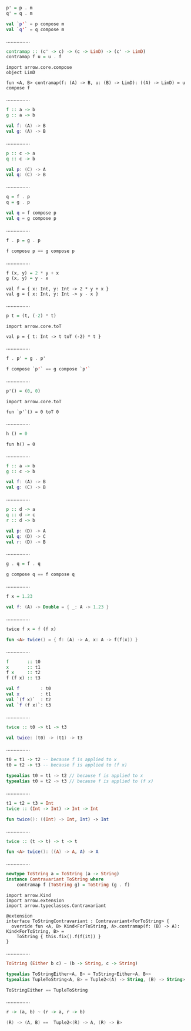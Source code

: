 ```Haskell
p' = p . m
q' = q . m
```
```kotlin
val `p'` = p compose m
val `q'` = q compose m
```
................
```Haskell
contramap :: (c' -> c) -> (c -> LimD) -> (c' -> LimD)
contramap f u = u . f
```
```kotlin:ank:silent
import arrow.core.compose
object LimD

fun <A, B> contramap(f: (A) -> B, u: (B) -> LimD): ((A) -> LimD) = u compose f
```
................
```Haskell
f :: a -> b
g :: a -> b
```
```kotlin
val f: (A) -> B
val g: (A) -> B
```
................
```Haskell
p :: c -> a
q :: c -> b
```
```kotlin
val p: (C) -> A
val q: (C) -> B
```
................
```Haskell
q = f . p
q = g . p
```
```kotlin
val q = f compose p
val q = g compose p
```
................
```Haskell
f . p = g . p
```
```kotlin
f compose p == g compose p
```
................
```Haskell
f (x, y) = 2 * y + x
g (x, y) = y - x
```
```kotlin:ank:playground
val f = { x: Int, y: Int -> 2 * y + x }
val g = { x: Int, y: Int -> y - x }
```
................
```Haskell
p t = (t, (-2) * t)
```
```kotlin:ank:playground
import arrow.core.toT

val p = { t: Int -> t toT (-2) * t }
```
................
```Haskell
f . p' = g . p'
```
```kotlin
f compose `p'` == g compose `p'`
```
................
```Haskell
p'() = (0, 0)
```
```kotlin:ank:playground
import arrow.core.toT

fun `p'`() = 0 toT 0
```
................
```Haskell
h () = 0
```
```kotlin:ank:plaground
fun h() = 0
```
................
```Haskell
f :: a -> b
g :: c -> b
```
```kotlin
val f: (A) -> B
val g: (C) -> B
```
................
```Haskell
p :: d -> a
q :: d -> c
r :: d -> b
```
```kotlin
val p: (D) -> A
val q: (D) -> C
val r: (D) -> B
```
................
```Haskell
g . q = f . q
```
```kotlin
g compose q == f compose q
```
................
```Haskell
f x = 1.23
```
```kotlin
val f: (A) -> Double = { _: A -> 1.23 }
```
................
```Haskell
twice f x = f (f x)
```
```kotlin
fun <A> twice() = { f: (A) -> A, x: A -> f(f(x)) }
```
................
```Haskell
f       :: t0
x       :: t1
f x     :: t2
f (f x) :: t3
```
```kotlin
val f        : t0
val x        : t1
val `(f x)`  : t2
val `f (f x)`: t3
```
................
```Haskell
twice :: t0 -> t1 -> t3
```
```kotlin
val twice: (t0) -> (t1) -> t3
```
................
```Haskell
t0 = t1 -> t2 -- because f is applied to x
t0 = t2 -> t3 -- because f is applied to (f x)
```
```kotlin
typealias t0 = t1 -> t2 // because f is applied to x
typealias t0 = t2 -> t3 // because f is applied to (f x)
```
................
```Haskell
t1 = t2 = t3 = Int
twice :: (Int -> Int) -> Int -> Int
```
```kotlin
fun twice(): ((Int) -> Int, Int) -> Int
```
................
```Haskell
twice :: (t -> t) -> t -> t
```
```kotlin
fun <A> twice(): ((A) -> A, A) -> A
```
................
```Haskell
newtype ToString a = ToString (a -> String)
instance Contravariant ToString where 
    contramap f (ToString g) = ToString (g . f)
```
```kotlin:ank:playground
import arrow.Kind
import arrow.extension
import arrow.typeclasses.Contravariant

@extension
interface ToStringContravariant : Contravariant<ForToString> {
  override fun <A, B> Kind<ForToString, A>.contramap(f: (B) -> A): Kind<ForToString, B> =
    ToString { this.fix().f(f(it)) }
}
```
................
```Haskell
ToString (Either b c) ~ (b -> String, c -> String)
```
```kotlin
typealias ToStringEither<A, B> = ToString<Either<A, B>>
typealias TupleToString<A, B> = Tuple2<(A) -> String, (B) -> String>

ToStringEither == TupleToString
```
................
```Haskell
r -> (a, b) ~ (r -> a, r -> b)
```
```kotlin
(R) -> (A, B) ==  Tuple2<(R) -> A, (R) -> B>
```
